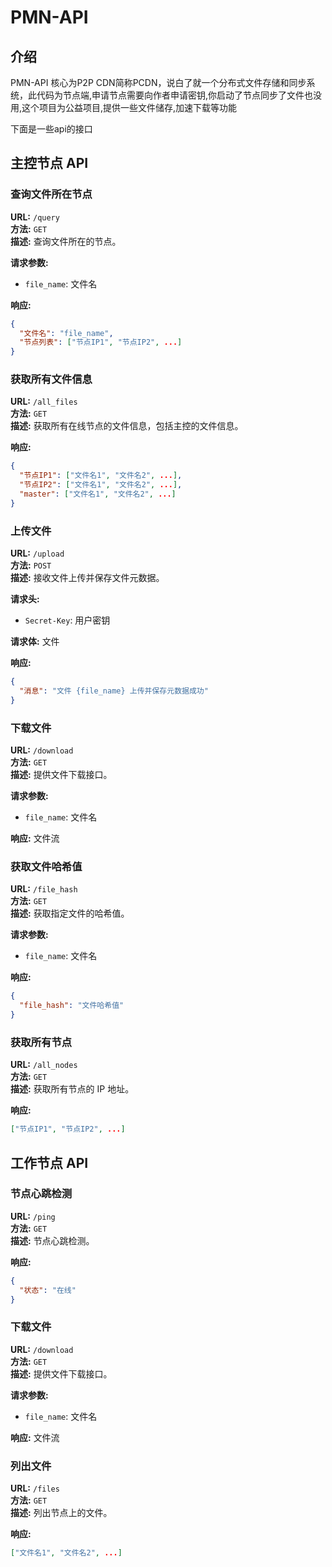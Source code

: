 # PMN-API
## 介绍

PMN-API 核心为P2P CDN简称PCDN，说白了就一个分布式文件存储和同步系统，此代码为节点端,申请节点需要向作者申请密钥,你启动了节点同步了文件也没用,这个项目为公益项目,提供一些文件储存,加速下载等功能

下面是一些api的接口
## 主控节点 API

### 查询文件所在节点

**URL:** `/query`  
**方法:** `GET`  
**描述:** 查询文件所在的节点。

**请求参数:**
- `file_name`: 文件名

**响应:**
```json
{
  "文件名": "file_name",
  "节点列表": ["节点IP1", "节点IP2", ...]
}
```

### 获取所有文件信息

**URL:** `/all_files`  
**方法:** `GET`  
**描述:** 获取所有在线节点的文件信息，包括主控的文件信息。

**响应:**
```json
{
  "节点IP1": ["文件名1", "文件名2", ...],
  "节点IP2": ["文件名1", "文件名2", ...],
  "master": ["文件名1", "文件名2", ...]
}
```

### 上传文件

**URL:** `/upload`  
**方法:** `POST`  
**描述:** 接收文件上传并保存文件元数据。

**请求头:**
- `Secret-Key`: 用户密钥

**请求体:** 文件

**响应:**
```json
{
  "消息": "文件 {file_name} 上传并保存元数据成功"
}
```

### 下载文件

**URL:** `/download`  
**方法:** `GET`  
**描述:** 提供文件下载接口。

**请求参数:**
- `file_name`: 文件名

**响应:** 文件流

### 获取文件哈希值

**URL:** `/file_hash`  
**方法:** `GET`  
**描述:** 获取指定文件的哈希值。

**请求参数:**
- `file_name`: 文件名

**响应:**
```json
{
  "file_hash": "文件哈希值"
}
```

### 获取所有节点

**URL:** `/all_nodes`  
**方法:** `GET`  
**描述:** 获取所有节点的 IP 地址。

**响应:**
```json
["节点IP1", "节点IP2", ...]
```
## 工作节点 API

### 节点心跳检测

**URL:** `/ping`  
**方法:** `GET`  
**描述:** 节点心跳检测。

**响应:**
```json
{
  "状态": "在线"
}
```

### 下载文件

**URL:** `/download`  
**方法:** `GET`  
**描述:** 提供文件下载接口。

**请求参数:**
- `file_name`: 文件名

**响应:** 文件流

### 列出文件

**URL:** `/files`  
**方法:** `GET`  
**描述:** 列出节点上的文件。

**响应:**
```json
["文件名1", "文件名2", ...]
```
